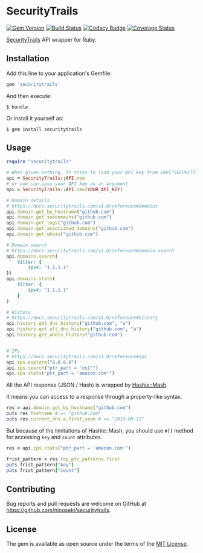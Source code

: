 # SecurityTrails

[![Gem Version](https://badge.fury.io/rb/securitytrails.svg)](https://badge.fury.io/rb/securitytrails)
[![Build Status](https://travis-ci.org/ninoseki/securitytrails.svg?branch=master)](https://travis-ci.org/ninoseki/securitytrails)
[![Codacy Badge](https://api.codacy.com/project/badge/Grade/9637f5ed2b8943c28d9d61db778330fb)](https://www.codacy.com/app/ninoseki/securitytrails)
[![Coverage Status](https://coveralls.io/repos/github/ninoseki/securitytrails/badge.svg?branch=master)](https://coveralls.io/github/ninoseki/securitytrails?branch=master)

[SecurityTrails](https://securitytrails.com) API wrapper for Ruby.

## Installation

Add this line to your application's Gemfile:

```ruby
gem 'securitytrails'
```

And then execute:

    $ bundle

Or install it yourself as:

    $ gem install securitytrails

## Usage

```ruby
require "securitytrails"

# When given nothing, it tries to load your API key from ENV["SECURITYTRAILS_API_KEY"]
api = SecurityTrails::API.new
# or you can pass your API key as an argument
api = SecurityTrails::API.new(YOUR_API_KEY)

# Domain details
# https://docs.securitytrails.com/v1.0/reference#domains
api.domain.get_by_hostname("github.com")
api.domain.get_subdomains("github.com")
api.domain.get_tags("github.com")
api.domain.get_associated_domains("github.com")
api.domain.get_whois("github.com")

# Domain search
# https://docs.securitytrails.com/v1.0/reference#domain-search
api.domains.search(
    filter: {
        ipv4: "1.1.1.1"
})
api.domains.stats(
    filter: {
        ipv4: "1.1.1.1"
    }
)

# History
# https://docs.securitytrails.com/v1.0/reference#history
api.history.get_dns_history("github.com", "a")
api.history.get_all_dns_history("github.com", "a")
api.history.get_whois_history("github.com")


# IPs
# https://docs.securitytrails.com/v1.0/reference#ips
api.ips.explore("8.8.8.8")
api.ips.search("ptr_part = 'ns1'")
api.ips.stats("ptr_part = 'amazon.com'")
```

All the API response (JSON / Hash) is wrapped by [Hashie::Mash](https://github.com/intridea/hashie#mash).

It means you can access to a response through a property-like syntax.

```ruby
res = api.domain.get_by_hostname("github.com")
puts res.hostname # => "github.com"
puts res.current_dns.a.first_seen # => "2018-09-12"
```

But because of the limitations of Hashie::Mash, you should use `#[]` method for accessing `key` and `count` attributes.

```ruby
res = api.ips.stats("ptr_part = 'amazon.com'")

frist_pattern = res.top_ptr_patterns.first
puts frist_pattern["key"]
puts frist_pattern["count"]
```

## Contributing

Bug reports and pull requests are welcome on GitHub at https://github.com/ninoseki/securitytrails.

## License

The gem is available as open source under the terms of the [MIT License](https://opensource.org/licenses/MIT).

